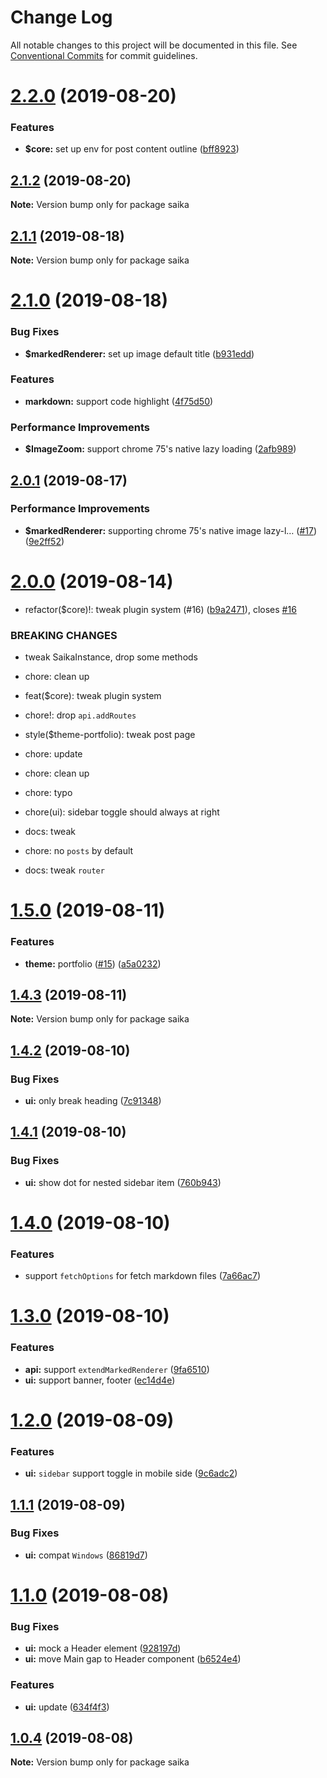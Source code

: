 # Change Log

All notable changes to this project will be documented in this file.
See [Conventional Commits](https://conventionalcommits.org) for commit guidelines.

# [2.2.0](https://github.com/evillt/saika/compare/saika@2.1.2...saika@2.2.0) (2019-08-20)


### Features

* **$core:** set up env for post content outline ([bff8923](https://github.com/evillt/saika/commit/bff8923))





## [2.1.2](https://github.com/evillt/saika/compare/saika@2.1.1...saika@2.1.2) (2019-08-20)

**Note:** Version bump only for package saika





## [2.1.1](https://github.com/evillt/saika/compare/saika@2.1.0...saika@2.1.1) (2019-08-18)

**Note:** Version bump only for package saika





# [2.1.0](https://github.com/evillt/saika/compare/saika@2.0.1...saika@2.1.0) (2019-08-18)


### Bug Fixes

* **$markedRenderer:** set up image default title ([b931edd](https://github.com/evillt/saika/commit/b931edd))


### Features

* **markdown:** support code highlight ([4f75d50](https://github.com/evillt/saika/commit/4f75d50))


### Performance Improvements

* **$ImageZoom:** support chrome 75's native lazy loading ([2afb989](https://github.com/evillt/saika/commit/2afb989))





## [2.0.1](https://github.com/evillt/saika/compare/saika@2.0.0...saika@2.0.1) (2019-08-17)


### Performance Improvements

* **$markedRenderer:** supporting chrome 75's native image lazy-l… ([#17](https://github.com/evillt/saika/issues/17)) ([9e2ff52](https://github.com/evillt/saika/commit/9e2ff52))





# [2.0.0](https://github.com/evillt/saika/compare/saika@1.5.0...saika@2.0.0) (2019-08-14)


* refactor($core)!: tweak plugin system (#16) ([b9a2471](https://github.com/evillt/saika/commit/b9a2471)), closes [#16](https://github.com/evillt/saika/issues/16)


### BREAKING CHANGES

* tweak SaikaInstance, drop some methods

* chore: clean up

* feat($core): tweak plugin system

* chore!: drop `api.addRoutes`

* style($theme-portfolio): tweak post page

* chore: update

* chore: clean up

* chore: typo

* chore(ui): sidebar toggle should always at right

* docs: tweak

* chore: no `posts` by default

* docs: tweak `router`





# [1.5.0](https://github.com/evillt/saika/compare/saika@1.4.3...saika@1.5.0) (2019-08-11)


### Features

* **theme:** portfolio ([#15](https://github.com/evillt/saika/issues/15)) ([a5a0232](https://github.com/evillt/saika/commit/a5a0232))





## [1.4.3](https://github.com/evillt/saika/compare/saika@1.4.2...saika@1.4.3) (2019-08-11)

**Note:** Version bump only for package saika





## [1.4.2](https://github.com/evillt/saika/compare/saika@1.4.1...saika@1.4.2) (2019-08-10)


### Bug Fixes

* **ui:** only break heading ([7c91348](https://github.com/evillt/saika/commit/7c91348))





## [1.4.1](https://github.com/evillt/saika/compare/saika@1.4.0...saika@1.4.1) (2019-08-10)


### Bug Fixes

* **ui:** show dot for nested sidebar item ([760b943](https://github.com/evillt/saika/commit/760b943))





# [1.4.0](https://github.com/evillt/saika/compare/saika@1.3.0...saika@1.4.0) (2019-08-10)


### Features

* support `fetchOptions` for fetch markdown files ([7a66ac7](https://github.com/evillt/saika/commit/7a66ac7))





# [1.3.0](https://github.com/evillt/saika/compare/saika@1.2.0...saika@1.3.0) (2019-08-10)


### Features

* **api:** support `extendMarkedRenderer` ([9fa6510](https://github.com/evillt/saika/commit/9fa6510))
* **ui:** support banner, footer ([ec14d4e](https://github.com/evillt/saika/commit/ec14d4e))





# [1.2.0](https://github.com/evillt/saika/compare/saika@1.1.1...saika@1.2.0) (2019-08-09)


### Features

* **ui:** `sidebar` support toggle in mobile side ([9c6adc2](https://github.com/evillt/saika/commit/9c6adc2))





## [1.1.1](https://github.com/evillt/saika/compare/saika@1.1.0...saika@1.1.1) (2019-08-09)


### Bug Fixes

* **ui:** compat `Windows` ([86819d7](https://github.com/evillt/saika/commit/86819d7))





# [1.1.0](https://github.com/evillt/saika/compare/saika@1.0.4...saika@1.1.0) (2019-08-08)


### Bug Fixes

* **ui:** mock a Header element ([928197d](https://github.com/evillt/saika/commit/928197d))
* **ui:** move Main gap to Header component ([b6524e4](https://github.com/evillt/saika/commit/b6524e4))


### Features

* **ui:** update ([634f4f3](https://github.com/evillt/saika/commit/634f4f3))





## [1.0.4](https://github.com/evillt/saika/compare/saika@1.0.3...saika@1.0.4) (2019-08-08)

**Note:** Version bump only for package saika
